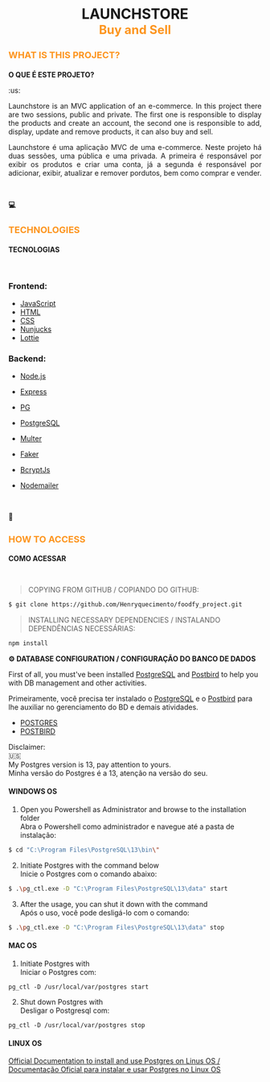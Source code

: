 
<h1 align="center"><strong>LAUNCHSTORE</br><span style="font-size: 24px; color: #fd951f">Buy and Sell</span></strong></h1>


**<h2 style="font-size: 18px;color: #fd951f">WHAT IS THIS PROJECT?</h2>**
<h3 style="font-size: 14px">O QUE É ESTE PROJETO?</h3>
:us:
<p align="justify">
Launchstore is an MVC application of an e-commerce. In this project there are two sessions, public and private. The first one is responsible to display the products and create an account, the second one is responsible to add, display, update and remove products, it can also buy and sell.
</p>

<p align="justify">
Launchstore é uma aplicação MVC de uma e-commerce. Neste projeto há duas sessões, uma pública e uma privada. A primeira é responsável por exibir os produtos e criar uma conta, já a segunda é responsável por adicionar, exibir, atualizar e remover pordutos, bem como comprar e vender.
</p>

<p>&nbsp;</p>

**:computer:<h2 style="font-size: 18px;color: #fd951f">TECHNOLOGIES</h2>**

<h3 style="font-size: 14px">TECNOLOGIAS</h3>
</br>

### Frontend:

- [JavaScript][javascript]
- [HTML][html]
- [CSS][css]
- [Nunjucks][njk]
- [Lottie][lottie]

### Backend:

- [Node.js][nodejs]
- [Express][express]
- [PG][pg]
- [PostgreSQL][postgresql]
- [Multer][multer]
- [Faker][faker]
- [BcryptJs][bcryptjs]
- [Nodemailer][nodemailer]

  <p>&nbsp;</p>

**:rocket:<h2 style="font-size: 18px;color: #fd951f">HOW TO ACCESS</h2>**

<h3 style="font-size: 14px">COMO ACESSAR</h3>
</br>

> COPYING FROM GITHUB / COPIANDO DO GITHUB:

```bash
$ git clone https://github.com/Henryquecimento/foodfy_project.git
```

> INSTALLING NECESSARY DEPENDENCIES / INSTALANDO DEPENDÊNCIAS NECESSÁRIAS:

```bash
npm install
```

**:gear: DATABASE CONFIGURATION / CONFIGURAÇÃO DO BANCO DE DADOS**

First of all, you must've been installed [PostgreSQL] and [Postbird][postbird] to help you with DB management and other activities.
</br>

Primeiramente, você precisa ter instalado o [PostgreSQL] e o [Postbird][postbird] para lhe auxiliar no gerenciamento do BD e demais atividades.

- <a href="https://www.postgresql.org/download/">POSTGRES</a>
- <a href="https://www.electronjs.org/apps/postbird">POSTBIRD</a>

Disclaimer: </br>
:us:
</br>
My Postgres version is 13, pay attention to yours.
</br>
Minha versão do Postgres é a 13, atenção na versão do seu.

#### WINDOWS OS

1. Open you Powershell as Administrator and browse to the installation folder
   </br>
   Abra o Powershell como administrador e navegue até a pasta de instalação:

```bash
$ cd "C:\Program Files\PostgreSQL\13\bin\"
```

2. Initiate Postgres with the command below
   </br>
   Inicie o Postgres com o comando abaixo:

```bash
$ .\pg_ctl.exe -D "C:\Program Files\PostgreSQL\13\data" start
```

3. After the usage, you can shut it down with the command
   </br>
   Após o uso, você pode desligá-lo com o comando:

```bash
$ .\pg_ctl.exe -D "C:\Program Files\PostgreSQL\13\data" stop
```

#### MAC OS

1. Initiate Postgres with
   </br>
   Iniciar o Postgres com:

```shell
pg_ctl -D /usr/local/var/postgres start
```

2. Shut down Postgres with
   </br>
   Desligar o Postgresql com:

```shell
pg_ctl -D /usr/local/var/postgres stop
```

#### LINUX OS

[ Official Documentation to install and use Postgres on Linus OS / Documentação Oficial para instalar e usar Postgres no Linux OS ][postgres-linux]













































[javascript]: https://developer.mozilla.org/pt-BR/docs/Web/JavaScript
[nodejs]: https://nodejs.org/en/
[express]: https://expressjs.com/pt-br/
[html]: https://developer.mozilla.org/pt-BR/docs/Web/HTML
[css]: https://developer.mozilla.org/pt-BR/docs/Web/CSS
[njk]: https://mozilla.github.io/nunjucks/
[postgresql]: https://www.enterprisedb.com/downloads/postgres-postgresql-downloads
[postgres-linux]: https://www.postgresql.org/download/linux/
[pg]: https://github.com/brianc/node-postgres/tree/master/packages/pg
[postbird]: https://www.electronjs.org/apps/postbird
[multer]: https://github.com/expressjs/multer
[lottie]: https://github.com/airbnb/lottie-web
[nodemailer]: https://nodemailer.com/about/
[bcryptjs]: https://www.npmjs.com/package/bcrypt
[faker]: https://github.com/marak/Faker.js/
[mailtrap]: https://mailtrap.io/